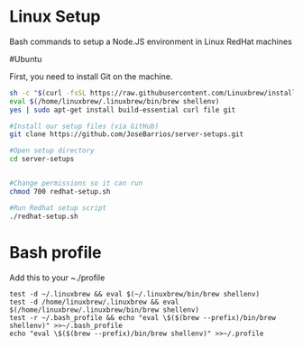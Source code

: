 # Linux Setup
Bash commands to setup a Node.JS environment in Linux RedHat machines

#Ubuntu 

First, you need to install Git on the machine.
```bash
sh -c "$(curl -fsSL https://raw.githubusercontent.com/Linuxbrew/install/master/install.sh)"
eval $(/home/linuxbrew/.linuxbrew/bin/brew shellenv)
yes | sudo apt-get install build-essential curl file git

#Install our setup files (via GitHub)
git clone https://github.com/JoseBarrios/server-setups.git

#Open setup directory
cd server-setups


#Change permissions so it can run
chmod 700 redhat-setup.sh

#Run Redhat setup script
./redhat-setup.sh
```

# Bash profile
Add this to your ~./profile
```
test -d ~/.linuxbrew && eval $(~/.linuxbrew/bin/brew shellenv)
test -d /home/linuxbrew/.linuxbrew && eval $(/home/linuxbrew/.linuxbrew/bin/brew shellenv)
test -r ~/.bash_profile && echo "eval \$($(brew --prefix)/bin/brew shellenv)" >>~/.bash_profile
echo "eval \$($(brew --prefix)/bin/brew shellenv)" >>~/.profile
```
